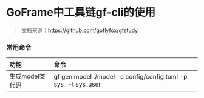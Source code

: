 # GoFrame中工具链gf-cli的使用

> 文档来源：https://github.com/goflyfox/gfstudy

### 常用命令
| 功能 | 命令 |
| :--- | :--- |
| 生成model类代码 | gf gen model ./model -c config/config.toml -p sys_ -t sys_user |


